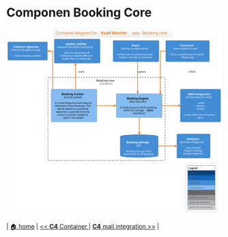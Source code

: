# Componen Booking Core

![booking](./c4-component_booking-core.svg)
 
 | [🏠 home](../../README.md#architecture-modeling-c4) | [<< **C4** Container ](./container.md) | [**C4** mail integration >>](./component-mail-integration.md) |
